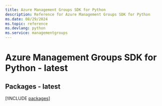 ```yaml
---
title: Azure Management Groups SDK for Python
description: Reference for Azure Management Groups SDK for Python
ms.date: 08/29/2024
ms.topic: reference
ms.devlang: python
ms.service: managementgroups
---
```

# Azure Management Groups SDK for Python - latest
## Packages - latest
[!INCLUDE [packages](management-groups-index.md)]